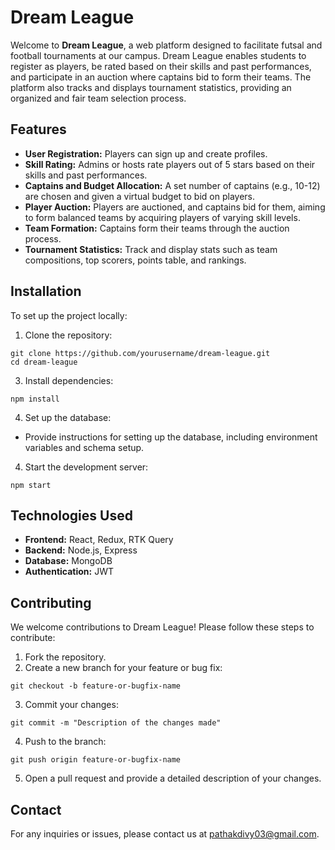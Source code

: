 # Dream League

Welcome to **Dream League**, a web platform designed to facilitate futsal and football tournaments at our campus. Dream League enables students to register as players, be rated based on their skills and past performances, and participate in an auction where captains bid to form their teams. The platform also tracks and displays tournament statistics, providing an organized and fair team selection process.

## Features

- **User Registration:** Players can sign up and create profiles.
- **Skill Rating:** Admins or hosts rate players out of 5 stars based on their skills and past performances.
- **Captains and Budget Allocation:** A set number of captains (e.g., 10-12) are chosen and given a virtual budget to bid on players.
- **Player Auction:** Players are auctioned, and captains bid for them, aiming to form balanced teams by acquiring players of varying skill levels.
- **Team Formation:** Captains form their teams through the auction process.
- **Tournament Statistics:** Track and display stats such as team compositions, top scorers, points table, and rankings.

## Installation

To set up the project locally:

1. Clone the repository:
```
git clone https://github.com/yourusername/dream-league.git
cd dream-league
```

3. Install dependencies:
```
npm install
```

4. Set up the database:
- Provide instructions for setting up the database, including environment variables and schema setup.

4. Start the development server:
```
npm start
```

## Technologies Used

- **Frontend:** React, Redux, RTK Query
- **Backend:** Node.js, Express
- **Database:** MongoDB
- **Authentication:** JWT

## Contributing

We welcome contributions to Dream League! Please follow these steps to contribute:

1. Fork the repository.
2. Create a new branch for your feature or bug fix:
```
git checkout -b feature-or-bugfix-name
```
3. Commit your changes:
```
git commit -m "Description of the changes made"
```
4. Push to the branch:
```
git push origin feature-or-bugfix-name
```
5. Open a pull request and provide a detailed description of your changes.

## Contact

For any inquiries or issues, please contact us at pathakdivy03@gmail.com.
